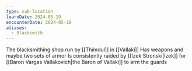 ```yaml
---
type: sub-location
learnDate: 2024-05-19
encounterDate: 2024-05-19
aliases:
  - Blacksmith
---
```

The blacksmithing shop run by [[Thimdul]] in [[Vallaki]] 
Has weapons and maybe two sets of armor
Is consistently raided by [[Izek Stronski|Izek]] for [[Baron Vargas Vallakovich|the Baron of Vallaki]] to arm the guards
